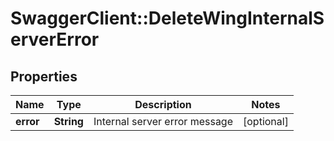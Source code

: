 # SwaggerClient::DeleteWingInternalServerError

## Properties
Name | Type | Description | Notes
------------ | ------------- | ------------- | -------------
**error** | **String** | Internal server error message | [optional] 


